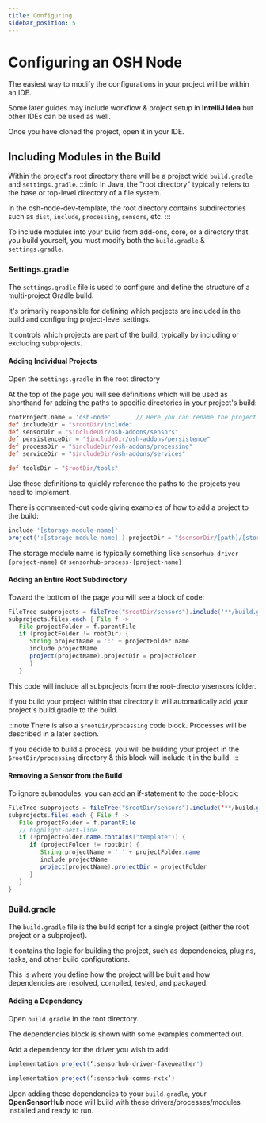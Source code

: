 ```yaml
---
title: Configuring
sidebar_position: 5
---
```


# Configuring an OSH Node

The easiest way to modify the configurations in your project will be within an IDE.

Some later guides may include workflow & project setup in **IntelliJ Idea** but other IDEs can be used as well. 

Once you have cloned the project, open it in your IDE. 

## Including Modules in the Build

Within the project's root directory there will be a project wide `build.gradle` and `settings.gradle`.
:::info
In Java, the "root directory" typically refers to the base or top-level directory of a file system.

In the osh-node-dev-template, the root directory contains subdirectories such as `dist`, `include`, `processing`, `sensors`, etc.
:::

To include modules into your build from add-ons, core, or a directory that you build yourself, you must modify both the `build.gradle` & `settings.gradle`.

### Settings.gradle
The `settings.gradle` file is used to configure and define the structure of a multi-project Gradle build. 

It's primarily responsible for defining which projects are included in the build and configuring project-level settings.

It controls which projects are part of the build, typically by including or excluding subprojects.

#### Adding Individual Projects
Open the `settings.gradle` in the root directory

At the top of the page you will see definitions which will be used as shorthand for adding the paths to specific directories in your project's build: 

```gradle
rootProject.name = 'osh-node'       // Here you can rename the project 
def includeDir = "$rootDir/include"         
def sensorDir = "$includeDir/osh-addons/sensors"      
def persistenceDir = "$includeDir/osh-addons/persistence"
def processDir = "$includeDir/osh-addons/processing"
def serviceDir = "$includeDir/osh-addons/services"

def toolsDir = "$rootDir/tools"
```

Use these definitions to quickly reference the paths to the projects you need to implement.

There is commented-out code giving examples of how to add a project to the build:
```gradle 
include '[storage-module-name]'  
project(':[storage-module-name]').projectDir = "$sensorDir/[path]/[storage-module-name]" as File
```
The storage module name is typically something like ```sensorhub-driver-{project-name}``` or ```sensorhub-process-{project-name}```

####  Adding an Entire Root Subdirectory
Toward the bottom of the page you will see a block of code:
   ```gradle 
   FileTree subprojects = fileTree("$rootDir/sensors").include('**/build.gradle')
   subprojects.files.each { File f ->
      File projectFolder = f.parentFile
      if (projectFolder != rootDir) {
         String projectName = ':' + projectFolder.name
         include projectName
         project(projectName).projectDir = projectFolder
         }
      }
   ```

This code will include all subprojects from the root-directory/sensors folder.

If you build your project within that directory it will automatically add your project's build.gradle to the build.

:::note
There is also a `$rootDir/processing` code block. Processes will be described in a later section.

If you decide to build a process, you will be building your project in the `$rootDir/processing` directory & this block will include it in the build.
:::

#### Removing a Sensor from the Build
To ignore submodules, you can add an if-statement to the code-block:

``` java
FileTree subprojects = fileTree("$rootDir/sensors").include('**/build.gradle')
subprojects.files.each { File f ->
   File projectFolder = f.parentFile
   // highlight-next-line
   if (!projectFolder.name.contains("template")) {
      if (projectFolder != rootDir) {
         String projectName = ':' + projectFolder.name
         include projectName
         project(projectName).projectDir = projectFolder
      }
   }
}
```

### Build.gradle
The `build.gradle` file is the build script for a single project (either the root project or a subproject). 

It contains the logic for building the project, such as dependencies, plugins, tasks, and other build configurations.

This is where you define how the project will be built and how dependencies are resolved, compiled, tested, and packaged.

#### Adding a Dependency 

Open `build.gradle` in the root directory.

The dependencies block is shown with some examples commented out.

Add a dependency for the driver you wish to add:

```gradle 
implementation project(‘:sensorhub-driver-fakeweather')
``` 

```gradle 
implementation project(‘:sensorhub-comms-rxtx’)
```

Upon adding these dependencies to your `build.gradle`, your **OpenSensorHub** node will build with these drivers/processes/modules installed and ready to run.